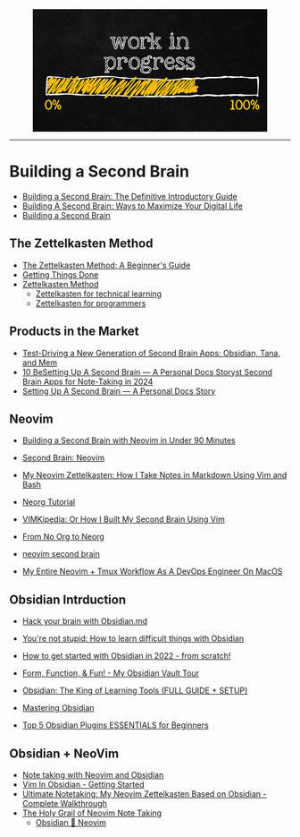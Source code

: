 <!--
Maintainer:   jeffskinnerbox@yahoo.com / www.jeffskinnerbox.me
Version:      0.0.1
-->

<div align="center">
<img src="https://raw.githubusercontent.com/jeffskinnerbox/blog/main/content/images/banners-bkgrds/work-in-progress.jpg" title="These materials require additional work and are not ready for general use." align="center" width=420px height=219px>
</div>

---

# Building a Second Brain

- [Building a Second Brain: The Definitive Introductory Guide](https://fortelabs.com/blog/basboverview/)
- [Building A Second Brain: Ways to Maximize Your Digital Life](https://clickup.com/blog/building-a-second-brain/)
- [Building a Second Brain](https://maggiewang.org/writing/building-a-second-brain/)

## The Zettelkasten Method

- [The Zettelkasten Method: A Beginner's Guide](https://www.goodnotes.com/blog/zettelkasten-method)
- [Getting Things Done](https://gettingthingsdone.com/)
- [Zettelkasten Method](https://zettelkasten.de/overview/)
  - [Zettelkasten for technical learning](https://www.youtube.com/watch?v=eNACvn_pfAE)
  - [Zettelkasten for programmers](https://www.youtube.com/watch?v=z9IgFRAVV9w&t=0s)

## Products in the Market

- [Test-Driving a New Generation of Second Brain Apps: Obsidian, Tana, and Mem](https://fortelabs.com/blog/test-driving-a-new-generation-of-second-brain-apps-obsidian-tana-and-mem/)
- [10 BeSetting Up A Second Brain — A Personal Docs Storyst Second Brain Apps for Note-Taking in 2024](https://clickup.com/blog/second-brain-apps/)
- [Setting Up A Second Brain — A Personal Docs Story](https://medium.com/age-of-awareness/setting-up-a-second-brain-a-personal-docs-story-59089cf72c64)

## Neovim

- [Building a Second Brain with Neovim in Under 90 Minutes](https://learn.omerxx.com/courses/second-brain-neovim)
- [Second Brain: Neovim](https://www.ssp.sh/brain/neovim/)
- [My Neovim Zettelkasten: How I Take Notes in Markdown Using Vim and Bash](https://mischavandenburg.com/zet/neovim-zettelkasten/)
- [Neorg Tutorial](https://github.com/nvim-neorg/neorg?tab=readme-ov-file#-tutorial)
- [VIMKipedia: Or How I Built My Second Brain Using Vim](https://www.youtube.com/watch?v=q80hXvorl0o)

- [From No Org to Neorg](https://www.youtube.com/playlist?list=PLx2ksyallYzVI8CN1JMXhEf62j2AijeDa)
- [neovim second brain](https://www.google.com/search?q=neovim+second+brain&oq=neovim+second+brain&gs_lcrp=EgZjaHJvbWUyBggAEEUYOTINCAEQABiGAxiABBiKBTINCAIQABiGAxiABBiKBTINCAMQABiGAxiABBiKBTINCAQQABiGAxiABBiKBTIKCAUQABiABBiiBNIBCDYyODlqMGo0qAIAsAIB&sourceid=chrome&ie=UTF-8)

- [My Entire Neovim + Tmux Workflow As A DevOps Engineer On MacOS](https://www.youtube.com/watch?v=iagjeLuxnMs)

## Obsidian Intrduction

- [Hack your brain with Obsidian.md](https://www.youtube.com/watch?v=DbsAQSIKQXk)
- [You're not stupid: How to learn difficult things with Obsidian](https://www.youtube.com/watch?v=QXIa0NAycGo)
- [How to get started with Obsidian in 2022 - from scratch!](https://www.youtube.com/watch?v=OUrOfIqvGS4)
- [Form, Function, & Fun! - My Obsidian Vault Tour](https://www.youtube.com/watch?v=rAkerV8rlow)

- [Obsidian: The King of Learning Tools (FULL GUIDE + SETUP)](https://www.youtube.com/watch?v=hSTy_BInQs8)
- [Mastering Obsidian](https://www.youtube.com/playlist?list=PL7oLu8NfQd84_gsyqBVSVgUmCCgcvSZMx)
- [Top 5 Obsidian Plugins ESSENTIALS for Beginners](https://www.youtube.com/watch?v=8uBMjAoE--I)

## Obsidian + NeoVim

- [Note taking with Neovim and Obsidian](https://www.youtube.com/watch?v=1Lmyh0YRH-w)
- [Vim In Obsidian - Getting Started](https://www.youtube.com/watch?v=P_RRDGBy4VQ)
- [Ultimate Notetaking: My Neovim Zettelkasten Based on Obsidian - Complete Walkthrough](https://www.youtube.com/watch?v=zIGJ8NTHF4k)
- [The Holy Grail of Neovim Note Taking](https://www.youtube.com/watch?v=5ht8NYkU9wQ)
  - [Obsidian 🤝 Neovim](https://github.com/epwalsh/obsidian.nvim)
